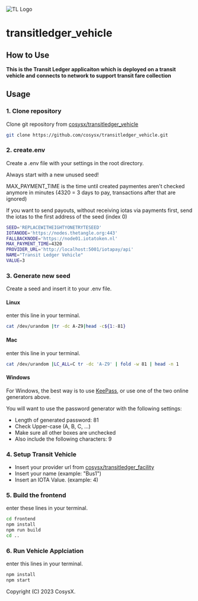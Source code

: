 ![TL Logo](https://user-images.githubusercontent.com/18197505/212547039-b71cbd63-66ce-4cc0-985f-c661b9556e3c.png)

# transitledger_vehicle

## How to Use

**This is the Transit Ledger applicaiton which is deployed on a transit vehicle and connects to network to support transit fare collection**

## Usage

### 1. Clone repository

Clone git repository from [cosysx/transitledger_vehicle](https://github.com/cosysx/transitledger_vehicle)
```bash
git clone https://github.com/cosysx/transitledger_vehicle.git
```

### 2. create.env

Create a .env file with your settings in the root directory.

Always start with a new unused seed!

MAX_PAYMENT_TIME is the time until created paymentes aren't checked anymore in minutes (4320 = 3 days to pay, transactions after that are ignored)

If you want to send payouts, without receiving iotas via payments first, send the iotas to the first address of the seed (index 0)

```bash
SEED='REPLACEWITHEIGHTYONETRYTESEED'
IOTANODE='https://nodes.thetangle.org:443'
FALLBACKNODE='https://node01.iotatoken.nl'
MAX_PAYMENT_TIME=4320
PROVIDER_URL='http://localhost:5001/iotapay/api'
NAME="Transit Ledger Vehicle"
VALUE=3
```

### 3. Generate new seed

Create a seed and insert it to your .env file.

#### Linux
 enter this line in your terminal.
```bash
cat /dev/urandom |tr -dc A-Z9|head -c${1:-81}
```

#### Mac
 enter this line in your terminal.
```bash
cat /dev/urandom |LC_ALL=C tr -dc 'A-Z9' | fold -w 81 | head -n 1
```

#### Windows
For Windows, the best way is to use [KeePass](https://keepass.info/), or use one of the two online generators above.

You will want to use the password generator with the following settings:

- Length of generated password: 81
- Check Upper-case (A, B, C, ...)
- Make sure all other boxes are unchecked
- Also include the following characters: 9

### 4. Setup Transit Vehicle

- Insert your provider url from [cosysx/transitledger_facility](https://github.com/cosysx/transitledger_facility)
- Insert your name (example: "Bus1")
- Insert an IOTA Value. (example: 4) 

### 5. Build the frontend

enter these lines in your terminal.
```bash
cd frontend
npm install
npm run build
cd ..
```

### 6. Run Vehicle Applciation

enter this lines in your terminal.
```bash
npm install
npm start
```

Copyright (C) 2023 CosysX.
